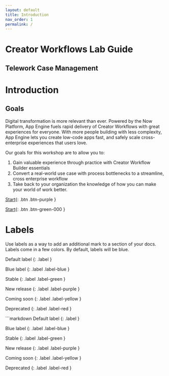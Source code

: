 ```yaml
---
layout: default
title: Introduction
nav_order: 1
permalink: /
---
```

# Creator Workflows Lab Guide

## Telework Case Management

# Introduction

## Goals

Digital transformation is more relevant than ever. Powered by the Now Platform, App Engine fuels rapid delivery of Creator Workflows with great experiences for everyone. With more people building with less complexity, App Engine lets you create low-code apps fast, and safely scale cross-enterprise experiences that users love.

Our goals for this workshop are to allow you to:

1. Gain valuable experience through practice with Creator Workflow Builder essentials
2. Convert a real-world use case with process bottlenecks to a streamline, cross enterprise workflow
3. Take back to your organization the knowledge of how you can make your world of work better.


[Start](/docs/Part_1_Build_the_Foundation/Part_1.0_Main.md){: .btn .btn-purple }


[Start](/docs/Part_1_Build_the_Foundation/Part_1.0_Main.md){: .btn .btn-green-000 }



# Labels

Use labels as a way to add an additional mark to a section of your docs. Labels come in a few colors. By default, labels will be blue.

<div class="code-example" markdown="1">
Default label
{: .label }

Blue label
{: .label .label-blue }

Stable
{: .label .label-green }

New release
{: .label .label-purple }

Coming soon
{: .label .label-yellow }

Deprecated
{: .label .label-red }
</div>
```markdown
Default label
{: .label }

Blue label
{: .label .label-blue }

Stable
{: .label .label-green }

New release
{: .label .label-purple }

Coming soon
{: .label .label-yellow }

Deprecated
{: .label .label-red }
```